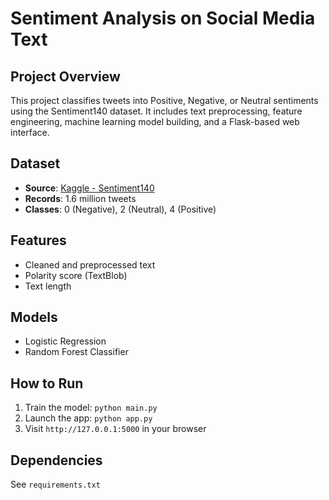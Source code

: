 # Sentiment Analysis on Social Media Text

## Project Overview
This project classifies tweets into Positive, Negative, or Neutral sentiments using the Sentiment140 dataset. It includes text preprocessing, feature engineering, machine learning model building, and a Flask-based web interface.

## Dataset
- **Source**: [Kaggle - Sentiment140](https://www.kaggle.com/datasets/jonathanoheix/sentiment140)
- **Records**: 1.6 million tweets
- **Classes**: 0 (Negative), 2 (Neutral), 4 (Positive)

## Features
- Cleaned and preprocessed text
- Polarity score (TextBlob)
- Text length

## Models
- Logistic Regression
- Random Forest Classifier

## How to Run
1. Train the model: `python main.py`
2. Launch the app: `python app.py`
3. Visit `http://127.0.0.1:5000` in your browser

## Dependencies
See `requirements.txt`
